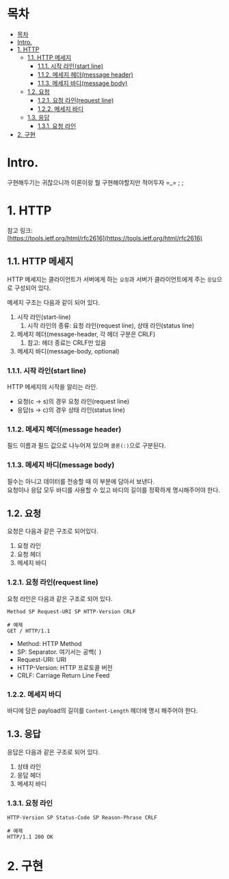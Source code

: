 # 목차

- [목차](#목차)
- [Intro.](#intro)
- [1. HTTP](#1-http)
  - [1.1. HTTP 메세지](#11-http-메세지)
    - [1.1.1. 시작 라인(start line)](#111-시작-라인start-line)
    - [1.1.2. 메세지 헤더(message header)](#112-메세지-헤더message-header)
    - [1.1.3. 메세지 바디(message body)](#113-메세지-바디message-body)
  - [1.2. 요청](#12-요청)
    - [1.2.1. 요청 라인(request line)](#121-요청-라인request-line)
    - [1.2.2. 메세지 바디](#122-메세지-바디)
  - [1.3. 응답](#13-응답)
    - [1.3.1. 요청 라인](#131-요청-라인)
- [2. 구현](#2-구현)

# Intro.

구현해두기는 귀찮으니까 이론이랑 뭘 구현해야할지만 적어두자 =_= ; ;

# 1. HTTP

참고 링크:  
[https://tools.ietf.org/html/rfc2616](https://tools.ietf.org/html/rfc2616)  

## 1.1. HTTP 메세지

HTTP 메세지는 클라이언트가 서버에게 하는 `요청`과 서버가 클라이언트에게 주는 `응답`으로 구성되어 있다.  

메세지 구조는 다음과 같이 되어 있다.  

1. 시작 라인(start-line)
   1. 시작 라인의 종류: 요청 라인(request line), 상태 라인(status line)
2. 메세지 헤더(message-header, 각 헤더 구분은 CRLF)
   1. 참고: 헤더 종료는 CRLF만 있음
3. 메세지 바디(message-body, optional)

### 1.1.1. 시작 라인(start line)

HTTP 메세지의 시작을 알리는 라인.  

* 요청(c -> s)의 경우 요청 라인(request line)
* 응답(s -> c)의 경우 상태 라인(status line)

### 1.1.2. 메세지 헤더(message header)

필드 이름과 필드 값으로 나누어져 있으며 `콜론(:)`으로 구분된다.  

### 1.1.3. 메세지 바디(message body)

필수는 아니고 데이터를 전송할 때 이 부분에 담아서 보낸다.  
요청이나 응답 모두 바디를 사용할 수 있고 바디의 길이를 정확하게 명시해주어야 한다.  

## 1.2. 요청

요청은 다음과 같은 구조로 되어있다.  

1. 요청 라인
2. 요청 헤더
3. 메세지 바디

### 1.2.1. 요청 라인(request line)

요청 라인은 다음과 같은 구조로 되어 있다.  

```text
Method SP Request-URI SP HTTP-Version CRLF

# 예제
GET / HTTP/1.1
```

- Method: HTTP Method
- SP: Separator. 여기서는 공백(` `)
- Request-URI: URI
- HTTP-Version: HTTP 프로토콜 버전
- CRLF: Carriage Return Line Feed

### 1.2.2. 메세지 바디

바디에 담은 payload의 길이를 `Content-Length` 헤더에 명시 해주어야 한다.  

## 1.3. 응답

응답은 다음과 같은 구조로 되어 있다.  

1. 상태 라인
2. 응답 헤더
3. 메세지 바디

### 1.3.1. 요청 라인

```text
HTTP-Version SP Status-Code SP Reason-Phrase CRLF

# 예제
HTTP/1.1 200 OK
```

# 2. 구현